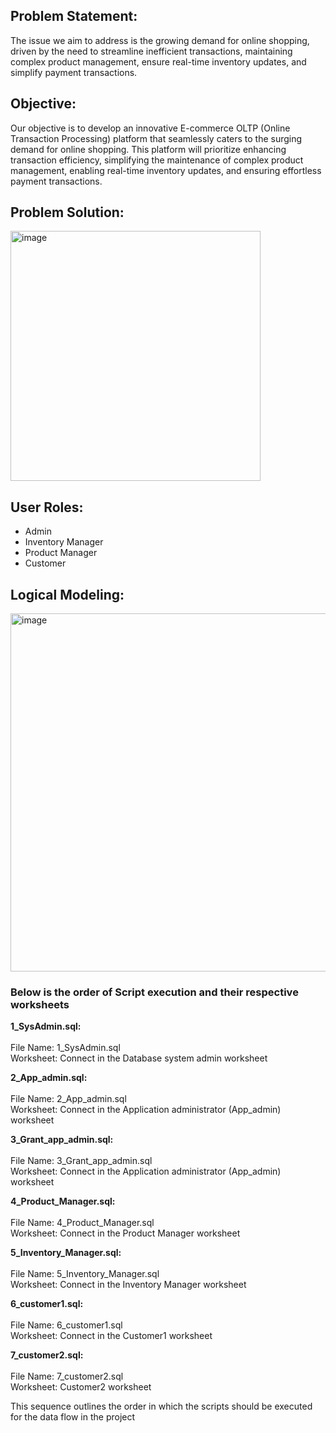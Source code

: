## Problem Statement:
The issue we aim to address is the growing demand for online shopping, driven by the need to streamline inefficient transactions, maintaining complex product management, ensure real-time inventory updates, and simplify payment transactions.

## Objective:
Our objective is to develop an innovative E-commerce OLTP (Online Transaction Processing) platform that seamlessly caters to the surging demand for online shopping. This platform will prioritize enhancing transaction efficiency, simplifying the maintenance of complex product management, enabling real-time inventory updates, and ensuring effortless payment transactions.

## Problem Solution:
<img width="400" alt="image" src="https://github.com/Pal-96/e-commerce-project-oltp/assets/119008696/6932c74e-ec1b-4374-8975-d18735a9fe57">

## User Roles:
- Admin
- Inventory Manager
- Product Manager
- Customer


## Logical Modeling:
<img width="573" alt="image" src="https://github.com/Pal-96/e-commerce-project-oltp/assets/119008696/a3215c4f-f24c-438f-8791-27200fd5f82c">


### Below is the order of Script execution and their respective worksheets<br>

**1_SysAdmin.sql:**<br><br>
File Name: 1_SysAdmin.sql<br>
Worksheet: Connect in the Database system admin worksheet

**2_App_admin.sql:**<br><br>
File Name: 2_App_admin.sql<br>
Worksheet: Connect in the Application administrator (App_admin) worksheet

**3_Grant_app_admin.sql:**<br><br>
File Name: 3_Grant_app_admin.sql<br>
Worksheet: Connect in the Application administrator (App_admin) worksheet

**4_Product_Manager.sql:**<br><br>
File Name: 4_Product_Manager.sql<br>
Worksheet: Connect in the Product Manager worksheet

**5_Inventory_Manager.sql:**<br><br>
File Name: 5_Inventory_Manager.sql<br>
Worksheet: Connect in the Inventory Manager worksheet

**6_customer1.sql:**<br><br>
File Name: 6_customer1.sql<br>
Worksheet: Connect in the Customer1 worksheet

**7_customer2.sql:**<br><br>
File Name: 7_customer2.sql<br>
Worksheet: Customer2 worksheet

This sequence outlines the order in which the scripts should be executed for the data flow in the project
